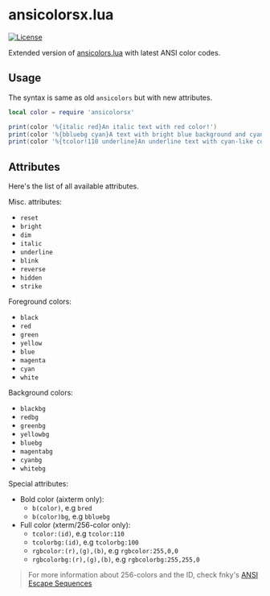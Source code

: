 # ansicolorsx.lua
[![License](https://img.shields.io/badge/License-MIT-brightgreen.svg)](COPYING)

Extended version of [ansicolors.lua](https://github.com/kikito/ansicolors.lua) with latest ANSI color codes.

## Usage
The syntax is same as old `ansicolors` but with new attributes.
```lua
local color = require 'ansicolorsx'

print(color '%{italic red}An italic text with red color!')
print(color '%{bbluebg cyan}A text with bright blue background and cyan foreground color!')
print(color '%{tcolor!110 underline}An underline text with cyan-like color!')
```

## Attributes
Here's the list of all available attributes.

Misc. attributes:
 * `reset`
 * `bright`
 * `dim`
 * `italic`
 * `underline`
 * `blink`
 * `reverse`
 * `hidden`
 * `strike`

Foreground colors:
 * `black`
 * `red`
 * `green`
 * `yellow`
 * `blue`
 * `magenta`
 * `cyan`
 * `white`

Background colors:
 * `blackbg`
 * `redbg`
 * `greenbg`
 * `yellowbg`
 * `bluebg`
 * `magentabg`
 * `cyanbg`
 * `whitebg`

Special attributes:
 * Bold color (aixterm only):
   * `b(color)`, e.g `bred`
   * `b(color)bg`, e.g `bbluebg`
 * Full color (xterm/256-color only):
   * `tcolor:(id)`, e.g `tcolor:110`
   * `tcolorbg:(id)`, e.g `tcolorbg:100`
   * `rgbcolor:(r),(g),(b)`, e.g `rgbcolor:255,0,0`
   * `rgbcolorbg:(r),(g),(b)`, e.g `rgbcolorbg:255,255,0`

> For more information about 256-colors and the ID, check fnky's [ANSI Escape Sequences](https://gist.github.com/fnky/458719343aabd01cfb17a3a4f7296797#256-colors)
